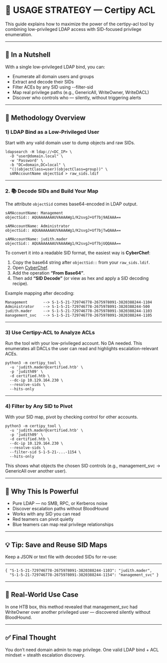# 🧠 USAGE STRATEGY — Certipy ACL

This guide explains how to maximize the power of the certipy-acl tool by combining low-privileged LDAP access with SID-focused privilege enumeration.

---

## 🔐 In a Nutshell

With a single low-privileged LDAP bind, you can:
- Enumerate all domain users and groups
- Extract and decode their SIDs
- Filter ACEs by any SID using --filter-sid
- Map real privilege paths (e.g., GenericAll, WriteOwner, WriteDACL)
- Discover who controls who — silently, without triggering alerts

---

## 🧩 Methodology Overview

### 1) LDAP Bind as a Low-Privileged User
Start with any valid domain user to dump objects and raw SIDs.
```
ldapsearch -H ldap://<DC_IP> \
  -D "user@domain.local" \
  -w 'Password' \
  -b "DC=domain,DC=local" \
  "(|(objectClass=user)(objectClass=group))" \
  sAMAccountName objectSid > raw_sids.ldif
```
---
### 2. 📚 Decode SIDs and Build Your Map

The attribute `objectSid` comes base64-encoded in LDAP output.  
```
sAMAccountName: Management
objectSid:: AQUAAAAAAAUVAAAAWg1/K2svgJ+Uf7bj9AEAAA==

sAMAccountName: Administrator
objectSid:: AQUAAAAAAAUVAAAAWg1/K2svgJ+Uf7bjTwQAAA==

sAMAccountName: judith.mader
objectSid:: AQUAAAAAAAUVAAAAWg1/K2svgJ+Uf7bjUQQAAA==
```

To convert it into a readable SID format, the easiest way is **CyberChef**:

1. Copy the base64 string after `objectSid::` from your `raw_sids.ldif`.  
2. Open [CyberChef](https://gchq.github.io/CyberChef/).  
3. Add the operation **“From Base64”**.  
4. Then add **“SID Decode”** (or view as hex and apply a SID decoding recipe).  

Example mapping after decoding:
```
Management       --> S-1-5-21-729746778-2675978091-3820388244-1104
Administrator    --> S-1-5-21-729746778-2675978091-3820388244-500
judith.mader     --> S-1-5-21-729746778-2675978091-3820388244-1103
management_svc   --> S-1-5-21-729746778-2675978091-3820388244-1105
```
---

### 3) Use Certipy-ACL to Analyze ACLs

Run the tool with your low-privileged account. No DA needed.
This enumerates all DACLs the user can read and highlights escalation-relevant ACEs.

```
python3 -m certipy_tool \
  -u 'judith.mader@certified.htb' \
  -p 'judith09' \
  -d certified.htb \
  --dc-ip 10.129.164.230 \
  --resolve-sids \
  --hits-only
```
---

### 4) Filter by Any SID to Pivot

With your SID map, pivot by checking control for other accounts.
```
python3 -m certipy_tool \
  -u 'judith.mader@certified.htb' \
  -p 'judith09' \
  -d certified.htb \
  --dc-ip 10.129.164.230 \
  --resolve-sids \
  --filter-sid S-1-5-21-...-1154 \
  --hits-only
```
This shows what objects the chosen SID controls (e.g., management_svc → GenericAll over another user).

---

## 🧨 Why This Is Powerful

- Pure LDAP — no SMB, RPC, or Kerberos noise
- Discover escalation paths without BloodHound
- Works with any SID you can read
- Red teamers can pivot quietly
- Blue teamers can map real privilege relationships

---

## 💡 Tip: Save and Reuse SID Maps

Keep a JSON or text file with decoded SIDs for re-use:

---
```
{ "S-1-5-21-729746778-2675978091-3820388244-1103": "judith.mader",
  "S-1-5-21-729746778-2675978091-3820388244-1154": "management_svc" }
```
---

## 📘 Real-World Use Case

In one HTB box, this method revealed that management_svc had WriteOwner over another privileged user — discovered silently without BloodHound.

---

## ✅ Final Thought

You don’t need domain admin to map privilege. One valid LDAP bind + ACL mindset = stealth escalation discovery.


